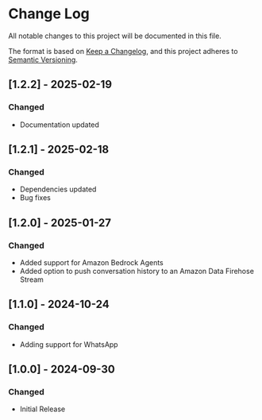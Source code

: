 # Change Log
All notable changes to this project will be documented in this file.

The format is based on [Keep a Changelog](https://keepachangelog.com/en/1.0.0/),
and this project adheres to [Semantic Versioning](https://semver.org/spec/v2.0.0.html).

## [1.2.2] - 2025-02-19

### Changed
- Documentation updated

## [1.2.1] - 2025-02-18

### Changed
- Dependencies updated
- Bug fixes

## [1.2.0] - 2025-01-27

### Changed
- Added support for Amazon Bedrock Agents
- Added option to push conversation history to an Amazon Data Firehose Stream

## [1.1.0] - 2024-10-24

### Changed
- Adding support for WhatsApp

## [1.0.0] - 2024-09-30

### Changed
- Initial Release